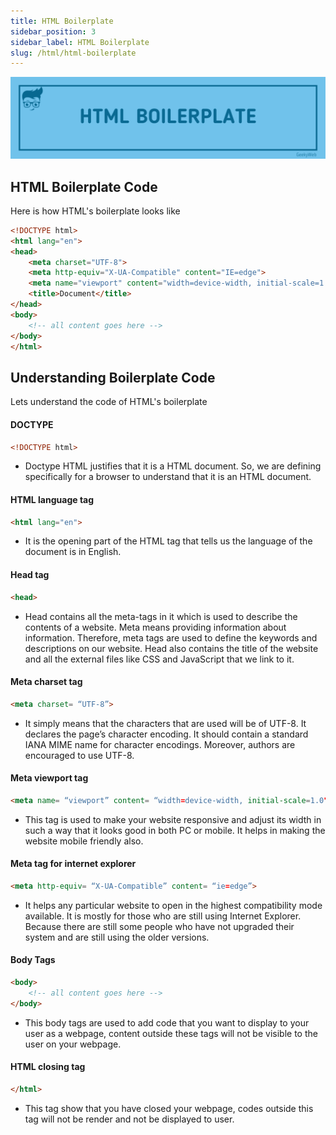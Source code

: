 ```yaml
---
title: HTML Boilerplate
sidebar_position: 3
sidebar_label: HTML Boilerplate
slug: /html/html-boilerplate
---
```


<!-- # HTML Boilerplate -->

![HTML Boilerplate](../../assets/html/html-boilerplate.png)

## HTML Boilerplate Code

Here is how HTML's boilerplate looks like

```html
<!DOCTYPE html>
<html lang="en">
<head>
    <meta charset="UTF-8">
    <meta http-equiv="X-UA-Compatible" content="IE=edge">
    <meta name="viewport" content="width=device-width, initial-scale=1.0">
    <title>Document</title>
</head>
<body>
    <!-- all content goes here -->
</body>
</html>
```

## Understanding Boilerplate Code

Lets understand the code of HTML's boilerplate

#### DOCTYPE
```html 
<!DOCTYPE html>
```
- Doctype HTML justifies that it is a HTML document. So, we are defining specifically for a browser to understand that it is an HTML document.

#### HTML language tag
```html
<html lang="en">
```
- It is the opening part of the HTML tag that tells us the language of the document is in English.

#### Head tag
```html
<head>
```
- Head contains all the meta-tags in it which is used to describe the contents of a website. Meta means providing information about information. Therefore, meta tags are used to define the keywords and descriptions on our website. Head also contains the title of the website and all the external files like CSS and JavaScript that we link to it.

#### Meta charset tag
```html
<meta charset= “UTF-8”>
```
- It simply means that the characters that are used will be of UTF-8. It declares the page’s character encoding. It should contain a standard IANA MIME name for character encodings. Moreover, authors are encouraged to use UTF-8. 

#### Meta viewport tag
```html
<meta name= “viewport” content= “width=device-width, initial-scale=1.0">
```
- This tag is used to make your website responsive and adjust its width in such a way that it looks good in both PC or mobile. It helps in making the website mobile friendly also.

#### Meta tag for internet explorer
```html
<meta http-equiv= “X-UA-Compatible” content= “ie=edge”>
```
- It helps any particular website to open in the highest compatibility mode available. It is mostly for those who are still using Internet Explorer. Because there are still some people who have not upgraded their system and are still using the older versions.

#### Body Tags
```html
<body>
    <!-- all content goes here -->
</body>
```
- This body tags are used to add code that you want to display to your user as a webpage, content outside these tags will not be visible to the user on your webpage.

#### HTML closing tag
```html
</html>
```
- This tag show that you have closed your webpage, codes outside this tag will not be render and not be displayed to user.
